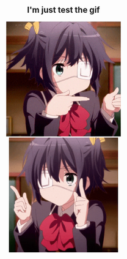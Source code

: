 <h2 align="center">I'm just test the gif</h2>

<p align="center">
  <img src="Animated GIF.gif" height="300px" alt="GIF 1">
  <img src="chuunibyou demo koi ga shitai manga GIF.gif" height="300px" alt="GIF 2">
</p>
